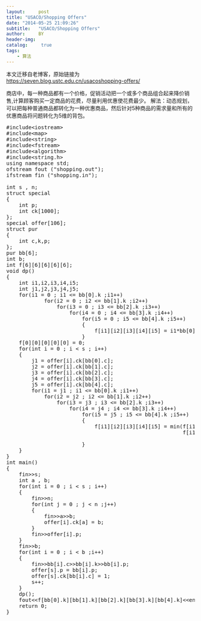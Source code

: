 ```yaml
---
layout:     post
title: "USACO/Shopping Offers"
date: "2014-05-25 21:09:26"
subtitle:   "USACO/Shopping Offers"
author:     BY
header-img:
catalog: 	 true
tags:
    - 算法
---
```


本文迁移自老博客，原始链接为 <https://seven.blog.ustc.edu.cn/usacoshopping-offers/>

商店中，每一种商品都有一个价格，促销活动把一个或多个商品组合起来降价销售,计算顾客购买一定商品的花费，尽量利用优惠使花费最少。
解法：动态规划，可以把每种普通商品都转化为一种优惠商品，然后针对5种商品的需求量和所有的优惠商品将问题转化为5维的背包。
<pre class = "brush:[cpp]">
#include&lt;iostream&gt;
#include&lt;map&gt;
#include&lt;string&gt;
#include&lt;fstream&gt;
#include&lt;algorithm&gt;
#include&lt;string.h&gt;
using namespace std;
ofstream fout ("shopping.out");
ifstream fin ("shopping.in");

int s , n;
struct special
{
    int p;
    int ck[1000];
};
special offer[106];
struct pur
{
    int c,k,p;
};
pur bb[6];
int b;
int f[6][6][6][6][6];
void dp()
{
    int i1,i2,i3,i4,i5;
    int j1,j2,j3,j4,j5;
    for(i1 = 0 ; i1 <= bb[0].k ;i1++)
            for(i2 = 0 ; i2 <= bb[1].k ;i2++)
                for(i3 = 0 ; i3 <= bb[2].k ;i3++)
                    for(i4 = 0 ; i4 <= bb[3].k ;i4++)
                        for(i5 = 0 ; i5 <= bb[4].k ;i5++)
                        {
                            f[i1][i2][i3][i4][i5] = i1*bb[0].p+i2*bb[1].p+i3*bb[2].p+i4*bb[3].p+i5*bb[4].p;
                        }
    f[0][0][0][0][0] = 0;
    for(int i = 0 ; i < s ; i++)
    {
        j1 = offer[i].ck[bb[0].c];
        j2 = offer[i].ck[bb[1].c];
        j3 = offer[i].ck[bb[2].c];
        j4 = offer[i].ck[bb[3].c];
        j5 = offer[i].ck[bb[4].c];
        for(i1 = j1 ; i1 <= bb[0].k ;i1++)
            for(i2 = j2 ; i2 <= bb[1].k ;i2++)
                for(i3 = j3 ; i3 <= bb[2].k ;i3++)
                    for(i4 = j4 ; i4 <= bb[3].k ;i4++)
                        for(i5 = j5 ; i5 <= bb[4].k ;i5++)
                        {
                            f[i1][i2][i3][i4][i5] = min(f[i1][i2][i3][i4][i5] ,
                                                        f[i1 - j1][i2-j2][i3-j3][i4-j4][i5-j5] + offer[i].p);

                        }
    }
}
int main()
{
    fin&gt;&gt;s;
    int a , b;
    for(int i = 0 ; i < s ; i++)
    {
        fin&gt;&gt;n;
        for(int j = 0 ; j < n ;j++)
        {
            fin&gt;&gt;a&gt;&gt;b;
            offer[i].ck[a] = b;
        }
        fin&gt;&gt;offer[i].p;
    }
    fin&gt;&gt;b;
    for(int i = 0 ; i < b ;i++)
    {
        fin&gt;&gt;bb[i].c&gt;&gt;bb[i].k&gt;&gt;bb[i].p;
        offer[s].p = bb[i].p;
        offer[s].ck[bb[i].c] = 1;
        s++;
    }
    dp();
    fout&lt;&lt;f[bb[0].k][bb[1].k][bb[2].k][bb[3].k][bb[4].k]&lt;&lt;endl;
    return 0;
}
</pre>
